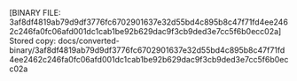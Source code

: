 [BINARY FILE: 3af8df4819ab79d9df3776fc6702901637e32d55bd4c895b8c47f71fd4ee2462c246fa0fc06afd001dc1cab1be92b629dac9f3cb9ded3e7cc5f6b0ecc02a]
Stored copy: docs/converted-binary/3af8df4819ab79d9df3776fc6702901637e32d55bd4c895b8c47f71fd4ee2462c246fa0fc06afd001dc1cab1be92b629dac9f3cb9ded3e7cc5f6b0ecc02a
